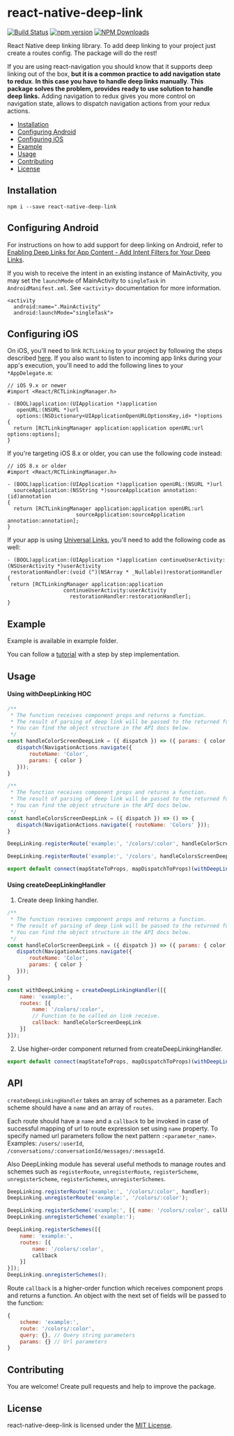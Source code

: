 # react-native-deep-link

[![Build Status](https://travis-ci.org/Starotitorov/react-native-deep-link.svg?branch=master)](https://travis-ci.org/Starotitorov/react-native-deep-link)
[![npm version](https://img.shields.io/npm/v/react-native-deep-link.svg)](https://www.npmjs.com/package/react-native-deep-link)
[![NPM Downloads](https://img.shields.io/npm/dt/react-native-deep-link.svg)](https://www.npmjs.com/package/react-native-deep-link)

React Native deep linking library.
To add deep linking to your project just create a routes config.
The package will do the rest!

If you are using react-navigation you should know that it supports deep linking out of the box,
**but it is a common practice to add navigation state to redux**. **In this case you have to handle deep links manually**.
**This package solves the problem, provides ready to use solution to handle deep links.**
Adding navigation to redux gives you more control on navigation state, allows to dispatch navigation actions from your redux actions. 

* [Installation](#installation)
* [Configuring Android](#configuring-android)
* [Configuring iOS](#configuring-ios)
* [Example](#example)
* [Usage](#usage)
* [Contributing](#contributing)
* [License](#license)

## Installation

```
npm i --save react-native-deep-link
```

## Configuring Android

For instructions on how to add support for deep linking on Android, refer to [Enabling Deep Links for App Content - Add Intent Filters for Your Deep Links](https://developer.android.com/training/app-links/deep-linking.html#adding-filters).

If you wish to receive the intent in an existing instance of MainActivity, you may set the `launchMode` of MainActivity to `singleTask` in `AndroidManifest.xml`. See `<activity>` documentation for more information.

```
<activity
  android:name=".MainActivity"
  android:launchMode="singleTask">
```

## Configuring iOS

On iOS, you'll need to link `RCTLinking` to your project by following the steps described [here](https://facebook.github.io/react-native/docs/linking-libraries-ios.html#manual-linking). If you also want to listen to incoming app links during your app's execution, you'll need to add the following lines to your `*AppDelegate.m`:

```
// iOS 9.x or newer
#import <React/RCTLinkingManager.h>

- (BOOL)application:(UIApplication *)application
   openURL:(NSURL *)url
   options:(NSDictionary<UIApplicationOpenURLOptionsKey,id> *)options
{
  return [RCTLinkingManager application:application openURL:url options:options];
}
```

If you're targeting iOS 8.x or older, you can use the following code instead:

```
// iOS 8.x or older
#import <React/RCTLinkingManager.h>

- (BOOL)application:(UIApplication *)application openURL:(NSURL *)url
  sourceApplication:(NSString *)sourceApplication annotation:(id)annotation
{
  return [RCTLinkingManager application:application openURL:url
                      sourceApplication:sourceApplication annotation:annotation];
}
```

If your app is using [Universal Links](https://developer.apple.com/library/content/documentation/General/Conceptual/AppSearch/UniversalLinks.html), you'll need to add the following code as well:

```
- (BOOL)application:(UIApplication *)application continueUserActivity:(NSUserActivity *)userActivity
 restorationHandler:(void (^)(NSArray * _Nullable))restorationHandler
{
 return [RCTLinkingManager application:application
                  continueUserActivity:userActivity
                    restorationHandler:restorationHandler];
}
```

## Example

Example is available in example folder.

You can follow a [tutorial](https://medium.com/@starotitorov1997/handle-deep-links-in-react-native-apps-b22055149b3a) with a step by step implementation.

## Usage

#### Using withDeepLinking HOC

```js
/**
 * The function receives component props and returns a function.
 * The result of parsing of deep link will be passed to the returned function.
 * You can find the object structure in the API docs below.
 */
const handleColorScreenDeepLink = ({ dispatch }) => ({ params: { color } }) => {
   dispatch(NavigationActions.navigate({
       routeName: 'Color',
       params: { color }
   }));
}

/**
 * The function receives component props and returns a function.
 * The result of parsing of deep link will be passed to the returned function.
 * You can find the object structure in the API docs below.
 */
const handleColorsScreenDeepLink = ({ dispatch }) => () => {
   dispatch(NavigationActions.navigate({ routeName: 'Colors' }));
}

DeepLinking.registerRoute('example:', '/colors/:color', handleColorScreenDeepLink);

DeepLinking.registerRoute('example:', '/colors', handleColorsScreenDeepLink);

export default connect(mapStateToProps, mapDispatchToProps)(withDeepLinking(App));
```

#### Using createDeepLinkingHandler

1. Create deep linking handler.

```js
/**
 * The function receives component props and returns a function.
 * The result of parsing of deep link will be passed to the returned function.
 * You can find the object structure in the API docs below.
 */
const handleColorScreenDeepLink = ({ dispatch }) => ({ params: { color } }) => {
   dispatch(NavigationActions.navigate({
       routeName: 'Color',
       params: { color }
   }));
}

const withDeepLinking = createDeepLinkingHandler([{
    name: 'example:',
    routes: [{
        name: '/colors/:color',
        // Function to be called on link receive.
        callback: handleColorScreenDeepLink
    }]
}]);
```

2. Use higher-order component returned from createDeepLinkingHandler.

```js
export default connect(mapStateToProps, mapDispatchToProps)(withDeepLinking(App));
```

## API

`createDeepLinkingHandler` takes an array of schemes as a parameter. Each scheme should have a `name` and an array of `routes`.

Each route should have a `name` and a `callback` to be invoked in case of successful mapping of url to route expression set using `name` property. To specify named url parameters follow the next pattern `:<parameter_name>`.
Examples: `/users/:userId`, `/conversations/:conversationId/messages/:messageId`.

Also DeepLinking module has several useful methods to manage routes and schemes such as `registerRoute`, `unregisterRoute`, `registerScheme`, `unregisterScheme`, `registerSchemes`, `unregisterSchemes`.

```js
DeepLinking.registerRoute('example:', '/colors/:color', handler);
DeepLinking.unregisterRoute('example:', '/colors/:color');

DeepLinking.registerScheme('example:', [{ name: '/colors/:color', callback }]);
DeepLinking.unregisterScheme('example:');

DeepLinking.registerSchemes([{
    name: 'example:',
    routes: [{
        name: '/colors/:color',
        callback
    }]
}]);
DeepLinking.unregisterSchemes();
```

Route `callback` is a higher-order function which receives component props and returns a function. An object with the next set of fields will be passed to the function:
```js
{
    scheme: 'example:',
    route: '/colors/:color',
    query: {}, // Query string parameters
    params: {} // Url parameters
}
```

## Contributing

You are welcome! Create pull requests and help to improve the package.

## License

react-native-deep-link is licensed under the [MIT License](LICENSE).
